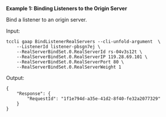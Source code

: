 **Example 1: Binding Listeners to the Origin Server**

Bind a listener to an origin server.

Input: 

```
tccli gaap BindListenerRealServers --cli-unfold-argument  \
    --ListenerId listener-pbsgn7ej \
    --RealServerBindSet.0.RealServerId rs-04v3s12t \
    --RealServerBindSet.0.RealServerIP 119.28.69.101 \
    --RealServerBindSet.0.RealServerPort 80 \
    --RealServerBindSet.0.RealServerWeight 1
```

Output: 
```
{
    "Response": {
        "RequestId": "1f1e794d-a35e-41d2-8f40-fe32a2077329"
    }
}
```

